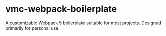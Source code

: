# vmc-webpack-boilerplate
A customizable Webpack 5 boilerplate suitable for most projects.  Designed primarily for personal use.
